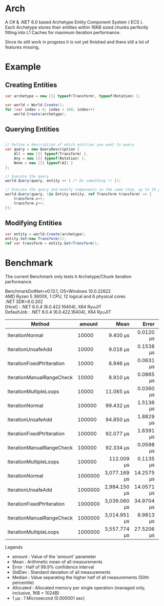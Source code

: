 # Arch
A C# &amp; .NET 6.0 based Archetype Entity Component System ( ECS ).  
Each Archetype stores their entities within 16KB sized chunks perfectly fitting into L1 Caches for maximum iteration performance. 

Since its still work in progress it is not yet finished and there still a lot of features missing. 

# Example
## Creating Entities

```csharp
var archetype = new []{ typeof(Transform), typeof(Rotation) };

var world = World.Create();
for (var index = 0; index < 100; index++)
    world.Create(archetype);
```

## Querying Entities

```csharp

// Define a description of which entities you want to query
var query = new QueryDescription {
    All = new []{ typeof(Transform) },
    Any = new []{ typeof(Rotation) },
    None = new []{ typeof(AI) }
};

// Execute the query
world.Query(query, entity => { /* Do something */ });

// Execute the query and modify components in the same step, up to 10 generic components at the same time. 
world.Query(query, (in Entity entity, ref Transform transform) => {
    transform.x++;
    transform.y++;
});
```

## Modifying Entities

```csharp
var entity = world.Create(archetype);
entity.Set(new Transform());
ref var transform = entity.Get<Transform(); 
```

# Benchmark
The current Benchmark only tests it Archetype/Chunk iteration performance.

BenchmarkDotNet=v0.13.1, OS=Windows 10.0.22622 <br>
AMD Ryzen 5 3600X, 1 CPU, 12 logical and 6 physical cores <br>
.NET SDK=6.0.202 <br>
  [Host]     : .NET 6.0.4 (6.0.422.16404), X64 RyuJIT <br>
  DefaultJob : .NET 6.0.4 (6.0.422.16404), X64 RyuJIT <br>


|                     Method |  amount |         Mean |      Error |     StdDev |       Median | Allocated |
|--------------------------- |-------- |-------------:|-----------:|-----------:|-------------:|----------:|
|            IterationNormal |   10000 |     9.400 μs |  0.0120 μs |  0.0100 μs |     9.396 μs |         - |
|         IterationUnsafeAdd |   10000 |     9.016 μs |  0.1538 μs |  0.1831 μs |     8.919 μs |         - |
| IterationFixedPtrIteration |   10000 |     8.946 μs |  0.0631 μs |  0.0493 μs |     8.931 μs |         - |
|  IterationManualRangeCheck |   10000 |     8.910 μs |  0.0865 μs |  0.0676 μs |     8.902 μs |         - |
|     IterationMultipleLoops |   10000 |    11.065 μs |  0.0360 μs |  0.0319 μs |    11.051 μs |         - |
|            IterationNormal |  100000 |    99.432 μs |  1.5136 μs |  1.5544 μs |    98.825 μs |         - |
|         IterationUnsafeAdd |  100000 |    94.850 μs |  1.8829 μs |  4.4013 μs |    91.300 μs |         - |
| IterationFixedPtrIteration |  100000 |    92.077 μs |  1.6391 μs |  1.4530 μs |    91.408 μs |         - |
|  IterationManualRangeCheck |  100000 |    92.334 μs |  0.0598 μs |  0.0499 μs |    92.324 μs |         - |
|     IterationMultipleLoops |  100000 |   112.009 μs |  0.1135 μs |  0.0886 μs |   111.984 μs |         - |
|            IterationNormal | 1000000 | 3,077.169 μs | 14.2575 μs | 12.6389 μs | 3,076.809 μs |      10 B |
|         IterationUnsafeAdd | 1000000 | 2,984.150 μs | 14.0571 μs | 13.1490 μs | 2,987.090 μs |      10 B |
| IterationFixedPtrIteration | 1000000 | 3,039.060 μs | 34.9704 μs | 31.0003 μs | 3,038.806 μs |      10 B |
|  IterationManualRangeCheck | 1000000 | 3,014.951 μs |  8.9813 μs |  7.0120 μs | 3,013.975 μs |      10 B |
|     IterationMultipleLoops | 1000000 | 3,557.774 μs | 27.5206 μs | 22.9810 μs | 3,547.122 μs |      10 B |

Legends
- amount    : Value of the 'amount' parameter  
- Mean      : Arithmetic mean of all measurements  
- Error     : Half of 99.9% confidence interval  
- StdDev    : Standard deviation of all measurements  
- Median    : Value separating the higher half of all measurements (50th percentile)  
- Allocated : Allocated memory per single operation (managed only, inclusive, 1KB = 1024B)  
- 1 μs      : 1 Microsecond (0.000001 sec)  
